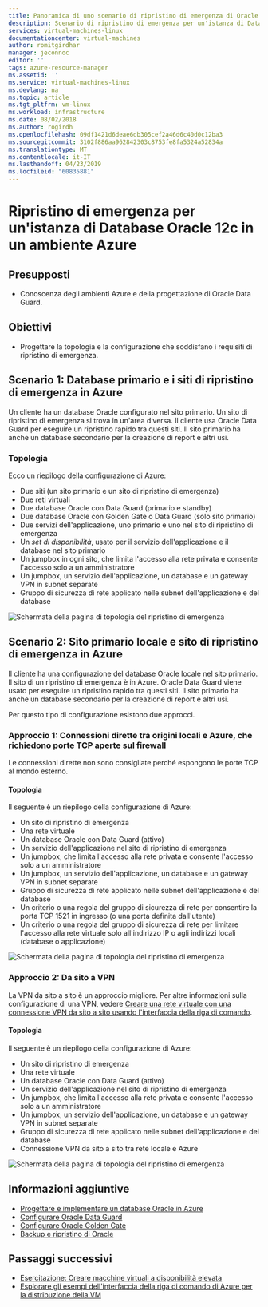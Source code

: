 ```yaml
---
title: Panoramica di uno scenario di ripristino di emergenza di Oracle nell'ambiente Azure | Microsoft Docs
description: Scenario di ripristino di emergenza per un'istanza di Database Oracle 12c nell'ambiente Azure
services: virtual-machines-linux
documentationcenter: virtual-machines
author: romitgirdhar
manager: jeconnoc
editor: ''
tags: azure-resource-manager
ms.assetid: ''
ms.service: virtual-machines-linux
ms.devlang: na
ms.topic: article
ms.tgt_pltfrm: vm-linux
ms.workload: infrastructure
ms.date: 08/02/2018
ms.author: rogirdh
ms.openlocfilehash: 09df1421d6deae6db305cef2a46d6c40d0c12ba3
ms.sourcegitcommit: 3102f886aa962842303c8753fe8fa5324a52834a
ms.translationtype: MT
ms.contentlocale: it-IT
ms.lasthandoff: 04/23/2019
ms.locfileid: "60835881"
---
```

# <a name="disaster-recovery-for-an-oracle-database-12c-database-in-an-azure-environment"></a>Ripristino di emergenza per un'istanza di Database Oracle 12c in un ambiente Azure

## <a name="assumptions"></a>Presupposti

- Conoscenza degli ambienti Azure e della progettazione di Oracle Data Guard.


## <a name="goals"></a>Obiettivi
- Progettare la topologia e la configurazione che soddisfano i requisiti di ripristino di emergenza.

## <a name="scenario-1-primary-and-dr-sites-on-azure"></a>Scenario 1: Database primario e i siti di ripristino di emergenza in Azure

Un cliente ha un database Oracle configurato nel sito primario. Un sito di ripristino di emergenza si trova in un'area diversa. Il cliente usa Oracle Data Guard per eseguire un ripristino rapido tra questi siti. Il sito primario ha anche un database secondario per la creazione di report e altri usi. 

### <a name="topology"></a>Topologia

Ecco un riepilogo della configurazione di Azure:

- Due siti (un sito primario e un sito di ripristino di emergenza)
- Due reti virtuali
- Due database Oracle con Data Guard (primario e standby)
- Due database Oracle con Golden Gate o Data Guard (solo sito primario)
- Due servizi dell'applicazione, uno primario e uno nel sito di ripristino di emergenza
- Un *set di disponibilità*, usato per il servizio dell'applicazione e il database nel sito primario
- Un jumpbox in ogni sito, che limita l'accesso alla rete privata e consente l'accesso solo a un amministratore
- Un jumpbox, un servizio dell'applicazione, un database e un gateway VPN in subnet separate
- Gruppo di sicurezza di rete applicato nelle subnet dell'applicazione e del database

![Schermata della pagina di topologia del ripristino di emergenza](./media/oracle-disaster-recovery/oracle_topology_01.png)

## <a name="scenario-2-primary-site-on-premises-and-dr-site-on-azure"></a>Scenario 2: Sito primario locale e sito di ripristino di emergenza in Azure

Il cliente ha una configurazione del database Oracle locale nel sito primario. Il sito di un ripristino di emergenza è in Azure. Oracle Data Guard viene usato per eseguire un ripristino rapido tra questi siti. Il sito primario ha anche un database secondario per la creazione di report e altri usi. 

Per questo tipo di configurazione esistono due approcci.

### <a name="approach-1-direct-connections-between-on-premises-and-azure-requiring-open-tcp-ports-on-the-firewall"></a>Approccio 1: Connessioni dirette tra origini locali e Azure, che richiedono porte TCP aperte sul firewall 

Le connessioni dirette non sono consigliate perché espongono le porte TCP al mondo esterno.

#### <a name="topology"></a>Topologia

Il seguente è un riepilogo della configurazione di Azure:

- Un sito di ripristino di emergenza 
- Una rete virtuale
- Un database Oracle con Data Guard (attivo)
- Un servizio dell'applicazione nel sito di ripristino di emergenza
- Un jumpbox, che limita l'accesso alla rete privata e consente l'accesso solo a un amministratore
- Un jumpbox, un servizio dell'applicazione, un database e un gateway VPN in subnet separate
- Gruppo di sicurezza di rete applicato nelle subnet dell'applicazione e del database
- Un criterio o una regola del gruppo di sicurezza di rete per consentire la porta TCP 1521 in ingresso (o una porta definita dall'utente)
- Un criterio o una regola del gruppo di sicurezza di rete per limitare l'accesso alla rete virtuale solo all'indirizzo IP o agli indirizzi locali (database o applicazione)

![Schermata della pagina di topologia del ripristino di emergenza](./media/oracle-disaster-recovery/oracle_topology_02.png)

### <a name="approach-2-site-to-site-vpn"></a>Approccio 2: Da sito a VPN
La VPN da sito a sito è un approccio migliore. Per altre informazioni sulla configurazione di una VPN, vedere [Creare una rete virtuale con una connessione VPN da sito a sito usando l'interfaccia della riga di comando](https://docs.microsoft.com/azure/vpn-gateway/vpn-gateway-howto-site-to-site-resource-manager-cli).

#### <a name="topology"></a>Topologia

Il seguente è un riepilogo della configurazione di Azure:

- Un sito di ripristino di emergenza 
- Una rete virtuale 
- Un database Oracle con Data Guard (attivo)
- Un servizio dell'applicazione nel sito di ripristino di emergenza
- Un jumpbox, che limita l'accesso alla rete privata e consente l'accesso solo a un amministratore
- Un jumpbox, un servizio dell'applicazione, un database e un gateway VPN in subnet separate
- Gruppo di sicurezza di rete applicato nelle subnet dell'applicazione e del database
- Connessione VPN da sito a sito tra rete locale e Azure

![Schermata della pagina di topologia del ripristino di emergenza](./media/oracle-disaster-recovery/oracle_topology_03.png)

## <a name="additional-reading"></a>Informazioni aggiuntive

- [Progettare e implementare un database Oracle in Azure](oracle-design.md)
- [Configurare Oracle Data Guard](configure-oracle-dataguard.md)
- [Configurare Oracle Golden Gate](configure-oracle-golden-gate.md)
- [Backup e ripristino di Oracle](oracle-backup-recovery.md)


## <a name="next-steps"></a>Passaggi successivi

- [Esercitazione: Creare macchine virtuali a disponibilità elevata](../../linux/create-cli-complete.md)
- [Esplorare gli esempi dell'interfaccia della riga di comando di Azure per la distribuzione della VM](../../linux/cli-samples.md)
